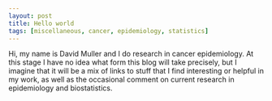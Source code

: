 ```yaml
---
layout: post
title: Hello world
tags: [miscellaneous, cancer, epidemiology, statistics]
---
```


Hi, my name is David Muller and I do research in cancer epidemiology. At this stage I have no idea  what form this blog will take precisely, but I imagine that it will be a mix of links to stuff that I find interesting or helpful in my work, as well as the occasional comment on current research in epidemiology and biostatistics.


